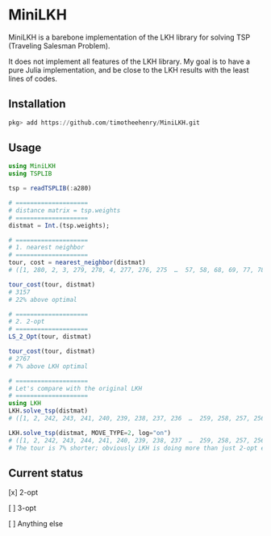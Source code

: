 # MiniLKH

MiniLKH is a barebone implementation of the LKH library for solving TSP (Traveling Salesman Problem).

It does not implement all features of the LKH library.
My goal is to have a pure Julia implementation, and be close to the LKH results with the least lines of codes.

## Installation

```jl
pkg> add https://github.com/timotheehenry/MiniLKH.git
```

## Usage

```jl
using MiniLKH
using TSPLIB

tsp = readTSPLIB(:a280)

# ====================
# distance matrix = tsp.weights
# ====================
distmat = Int.(tsp.weights);

# ====================
# 1. nearest neighbor
# ====================
tour, cost = nearest_neighbor(distmat)
# ([1, 280, 2, 3, 279, 278, 4, 277, 276, 275  …  57, 58, 68, 69, 77, 78, 186, 204, 205, 206], 3157)

tour_cost(tour, distmat)
# 3157
# 22% above optimal

# ====================
# 2. 2-opt
# ====================
LS_2_Opt(tour, distmat)

tour_cost(tour, distmat)
# 2767
# 7% above LKH optimal

# ====================
# Let's compare with the original LKH
# ====================
using LKH
LKH.solve_tsp(distmat)
# ([1, 2, 242, 243, 241, 240, 239, 238, 237, 236  …  259, 258, 257, 256, 249, 248, 278, 279, 3, 280], 2579)

LKH.solve_tsp(distmat, MOVE_TYPE=2, log="on")
# ([1, 2, 242, 243, 244, 241, 240, 239, 238, 237  …  259, 258, 257, 256, 249, 248, 278, 279, 3, 280], 2579)
# The tour is 7% shorter; obviously LKH is doing more than just 2-opt even if we specify MOVE_TYPE = 2

```



## Current status

[x] 2-opt

[ ] 3-opt

[ ] Anything else


